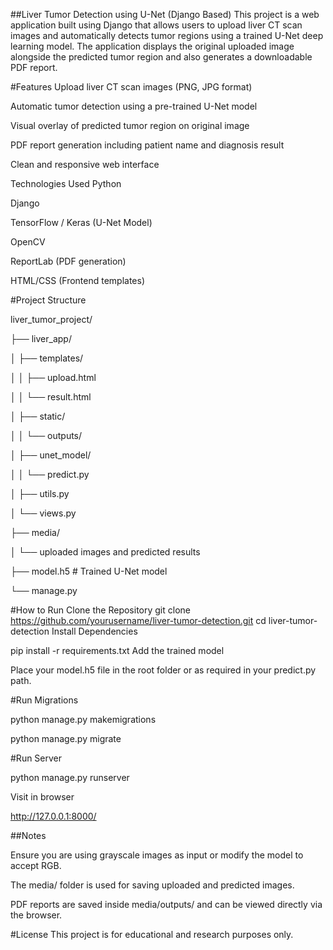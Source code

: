 ##Liver Tumor Detection using U-Net (Django Based)
This project is a web application built using Django that allows users to upload liver CT scan images and automatically detects tumor regions using a trained U-Net deep learning model. The application displays the original uploaded image alongside the predicted tumor region and also generates a downloadable PDF report.



#Features
Upload liver CT scan images (PNG, JPG format)

Automatic tumor detection using a pre-trained U-Net model

Visual overlay of predicted tumor region on original image

PDF report generation including patient name and diagnosis result

Clean and responsive web interface

Technologies Used
Python

Django

TensorFlow / Keras (U-Net Model)

OpenCV

ReportLab (PDF generation)

HTML/CSS (Frontend templates)

#Project Structure

liver_tumor_project/

├── liver_app/

│   ├── templates/

│   │   ├── upload.html

│   │   └── result.html

│   ├── static/

│   │   └── outputs/

│   ├── unet_model/

│   │   └── predict.py

│   ├── utils.py

│   └── views.py

├── media/

│   └── uploaded images and predicted results

├── model.h5  # Trained U-Net model

└── manage.py

#How to Run
Clone the Repository
git clone https://github.com/yourusername/liver-tumor-detection.git
cd liver-tumor-detection
Install Dependencies

pip install -r requirements.txt
Add the trained model

Place your model.h5 file in the root folder or as required in your predict.py path.

#Run Migrations

python manage.py makemigrations

python manage.py migrate

#Run Server

python manage.py runserver

Visit in browser

http://127.0.0.1:8000/

##Notes

Ensure you are using grayscale images as input or modify the model to accept RGB.

The media/ folder is used for saving uploaded and predicted images.

PDF reports are saved inside media/outputs/ and can be viewed directly via the browser.

#License
This project is for educational and research purposes only.

